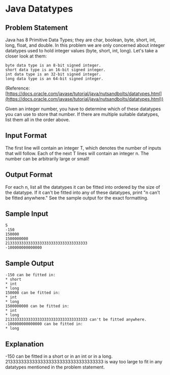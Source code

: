 # Java Datatypes

## Problem Statement

Java has 8 Primitive Data Types; they are char, boolean, byte, short, int, long, float, and double. In this problem we are only concerned about integer datatypes used to hold integer values (byte, short, int, long). Let's take a closer look at them:

    byte data type is an 8-bit signed integer.
    short data type is an 16-bit signed integer.
    int data type is an 32-bit signed integer.
    long data type is an 64-bit signed integer.

(Reference: [https://docs.oracle.com/javase/tutorial/java/nutsandbolts/datatypes.html](https://docs.oracle.com/javase/tutorial/java/nutsandbolts/datatypes.html))

Given an integer number, you have to determine which of these datatypes you can use to store that number. If there are multiple suitable datatypes, list them all in the order above.

## Input Format

The first line will contain an integer T, which denotes the number of inputs that will follow. Each of the next T lines will contain an integer n. The number can be arbitrarily large or small!

## Output Format

For each n, list all the datatypes it can be fitted into ordered by the size of the datatype. If it can't be fitted into any of these datatypes, print "n can't be fitted anywhere." See the sample output for the exact formatting.

## Sample Input
```
5
-150
150000
1500000000
213333333333333333333333333333333333
-100000000000000
```
## Sample Output
```
-150 can be fitted in:
* short
* int
* long
150000 can be fitted in:
* int
* long
1500000000 can be fitted in:
* int
* long
213333333333333333333333333333333333 can't be fitted anywhere.
-100000000000000 can be fitted in:
* long
```
## Explanation

-150 can be fitted in a short or in an int or in a long. 213333333333333333333333333333333333 is way too large to fit in any datatypes mentioned in the problem statement.
